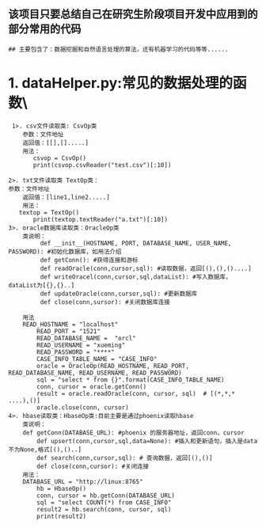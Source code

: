 ## 该项目只要总结自己在研究生阶段项目开发中应用到的部分常用的代码 
    ## 主要包含了：数据挖掘和自然语言处理的算法，还有机器学习的代码等等......

# 1. dataHelper.py:常见的数据处理的函数\
     1>. csv文件读取类: CsvOp类  
        参数：文件地址  
        返回值：[[],[].....]    
        用法：  
    	   csvop = CsvOp()  
           print(csvop.csvReader("test.csv")[:10])  
  
    2>. txt文件读取类 TextOp类：  
 	参数：文件地址  
        返回值：[line1,line2.....]  
        用法：  
	   textop = TextOp()  
           print(textop.textReader("a.txt")[:10])  
    3>. oracle数据库读取类：OracleOp类  
        类说明：  
             def __init__(HOSTNAME, PORT, DATABASE_NAME, USER_NAME, PASSWORD): #初始化数据库，如用法介绍  
             def getConn(): #获得连接和游标  
             def readOracle(conn,cursor,sql): #读取数据，返回[(),(),()....]  
             def writeOracel(conn,cursor,sql,dataList): #写入数据库，dataList为[{},{}..]  
             def updateOracle(conn,cursor,sql): #更新数据库  
             def close(conn,sursor): #关闭数据库连接   
       
        用法  
	    READ_HOSTNAME = "localhost"  
            READ_PORT = "1521"  
            READ_DATABASE_NAME =  "orcl"  
            READ_USERNAME = "xueming"  
            READ_PASSWORD = "****"  
            CASE_INFO_TABLE_NAME = "CASE_INFO"  
            oracle = OracleOp(READ_HOSTNAME, READ_PORT, READ_DATABASE_NAME, READ_USERNAME, READ_PASSWORD)  
            sql = "select * from {}".format(CASE_INFO_TABLE_NAME)  
            conn, cursor = oracle.getConn()  
    	    result = oracle.readOracle(conn, cursor, sql)  # [(*,*,* ....),()]   
            oracle.close(conn, cursor)  
    4>. hbase读取类：HbaseOp类:目前主要是通过phoenix读取hbase  
        类说明：  
	    def getConn(DATABASE_URL): #phoenix 的服务器地址，返回conn，cursor  
            def upsert(conn,cursor,sql,data=None): #插入和更新语句，插入是data不为None,格式[(),()..]  
            def search(conn,cursor,sql): # 查询数据，返回[(),()]  
            def close(conn,cursor): #关闭连接  
        用法：  
	    DATABASE_URL = "http://linux:8765"  
    	    hb = HbaseOp()  
    	    conn, cursor = hb.getConn(DATABASE_URL)  
    	    sql = "select COUNT(*) from CASE_INFO"  
            result2 = hb.search(conn, cursor, sql)  
            print(result2)  






